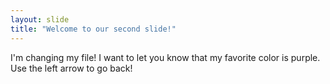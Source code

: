 ```yaml
---
layout: slide
title: "Welcome to our second slide!"
---
```

I'm changing my file! I want to let you know that my favorite color is purple. 
Use the left arrow to go back!
